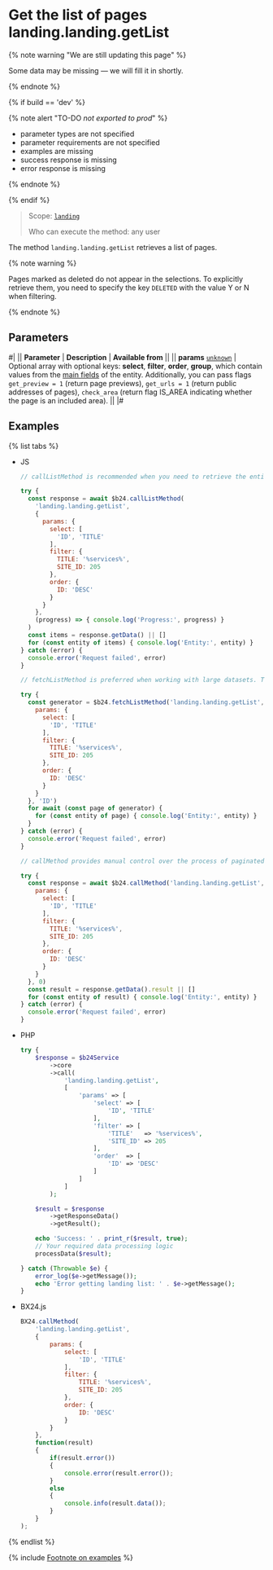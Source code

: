 # Get the list of pages landing.landing.getList

{% note warning "We are still updating this page" %}

Some data may be missing — we will fill it in shortly.

{% endnote %}

{% if build == 'dev' %}

{% note alert "TO-DO _not exported to prod_" %}

- parameter types are not specified
- parameter requirements are not specified
- examples are missing
- success response is missing
- error response is missing

{% endnote %}

{% endif %}

> Scope: [`landing`](../../../scopes/permissions.md)
>
> Who can execute the method: any user

The method `landing.landing.getList` retrieves a list of pages.

{% note warning %}

Pages marked as deleted do not appear in the selections. To explicitly retrieve them, you need to specify the key `DELETED` with the value Y or N when filtering.

{% endnote %}

## Parameters

#|
|| **Parameter** | **Description** | **Available from** ||
|| **params**
[`unknown`](../../../data-types.md) | Optional array with optional keys: **select**, **filter**, **order**, **group**, which contain values from the [main fields](../index.md) of the entity.
Additionally, you can pass flags `get_preview = 1` (return page previews), `get_urls = 1` (return public addresses of pages), `check_area` (return flag IS_AREA indicating whether the page is an included area). ||
|#

## Examples

{% list tabs %}

- JS

    ```js
    // callListMethod is recommended when you need to retrieve the entire set of list data and the volume of records is relatively small (up to about 1000 items). The method loads all data at once, which can lead to high memory load when working with large volumes.
    
    try {
      const response = await $b24.callListMethod(
        'landing.landing.getList',
        {
          params: {
            select: [
              'ID', 'TITLE'
            ],
            filter: {
              TITLE: '%services%',
              SITE_ID: 205
            },
            order: {
              ID: 'DESC'
            }
          }
        },
        (progress) => { console.log('Progress:', progress) }
      )
      const items = response.getData() || []
      for (const entity of items) { console.log('Entity:', entity) }
    } catch (error) {
      console.error('Request failed', error)
    }
    
    // fetchListMethod is preferred when working with large datasets. The method implements iterative selection using a generator, allowing data to be processed in parts and efficiently using memory.
    
    try {
      const generator = $b24.fetchListMethod('landing.landing.getList', {
        params: {
          select: [
            'ID', 'TITLE'
          ],
          filter: {
            TITLE: '%services%',
            SITE_ID: 205
          },
          order: {
            ID: 'DESC'
          }
        }
      }, 'ID')
      for await (const page of generator) {
        for (const entity of page) { console.log('Entity:', entity) }
      }
    } catch (error) {
      console.error('Request failed', error)
    }
    
    // callMethod provides manual control over the process of paginated data retrieval through the start parameter. Suitable for scenarios where precise control over request batches is required. However, with large volumes of data, it may be less efficient compared to fetchListMethod.
    
    try {
      const response = await $b24.callMethod('landing.landing.getList', {
        params: {
          select: [
            'ID', 'TITLE'
          ],
          filter: {
            TITLE: '%services%',
            SITE_ID: 205
          },
          order: {
            ID: 'DESC'
          }
        }
      }, 0)
      const result = response.getData().result || []
      for (const entity of result) { console.log('Entity:', entity) }
    } catch (error) {
      console.error('Request failed', error)
    }
    ```

- PHP

    ```php
    try {
        $response = $b24Service
            ->core
            ->call(
                'landing.landing.getList',
                [
                    'params' => [
                        'select' => [
                            'ID', 'TITLE'
                        ],
                        'filter' => [
                            'TITLE'   => '%services%',
                            'SITE_ID' => 205
                        ],
                        'order'  => [
                            'ID' => 'DESC'
                        ]
                    ]
                ]
            );
    
        $result = $response
            ->getResponseData()
            ->getResult();
    
        echo 'Success: ' . print_r($result, true);
        // Your required data processing logic
        processData($result);
    
    } catch (Throwable $e) {
        error_log($e->getMessage());
        echo 'Error getting landing list: ' . $e->getMessage();
    }
    ```

- BX24.js

    ```js
    BX24.callMethod(
        'landing.landing.getList',
        {
            params: {
                select: [
                    'ID', 'TITLE'
                ],
                filter: {
                    TITLE: '%services%',
                    SITE_ID: 205
                },
                order: {
                    ID: 'DESC'
                }
            }
        },
        function(result)
        {
            if(result.error())
            {
                console.error(result.error());
            }
            else
            {
                console.info(result.data());
            }
        }
    );
    ```

{% endlist %}

{% include [Footnote on examples](../../../../_includes/examples.md) %}
